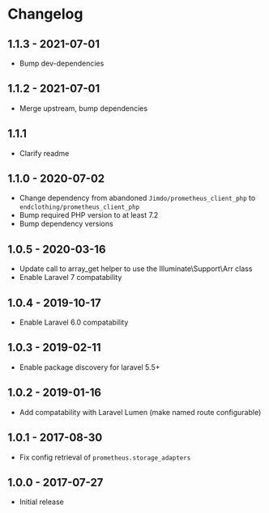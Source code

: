 # Changelog

## 1.1.3 - 2021-07-01

* Bump dev-dependencies

## 1.1.2 - 2021-07-01

* Merge upstream, bump dependencies

## 1.1.1

* Clarify readme

## 1.1.0 - 2020-07-02

* Change dependency from abandoned `Jimdo/prometheus_client_php` to `endclothing/prometheus_client_php`
* Bump required PHP version to at least 7.2
* Bump dependency versions

## 1.0.5 - 2020-03-16

* Update call to array_get helper to use the Illuminate\Support\Arr class
* Enable Laravel 7 compatability

## 1.0.4 - 2019-10-17

* Enable Laravel 6.0 compatability

## 1.0.3 - 2019-02-11

* Enable package discovery for laravel 5.5+ 

## 1.0.2 - 2019-01-16

* Add compatability with Laravel Lumen (make named route configurable)

## 1.0.1 - 2017-08-30

* Fix config retrieval of `prometheus.storage_adapters`

## 1.0.0 - 2017-07-27

* Initial release
